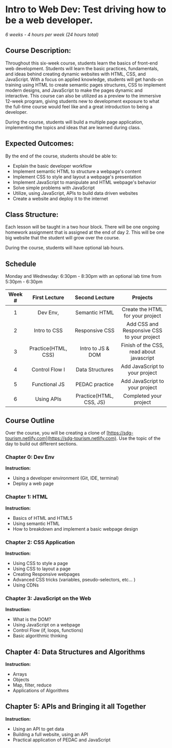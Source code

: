 # Intro to Web Dev: Test driving how to be a web developer.

_6 weeks - 4 hours per week (24 hours total)_

## Course Description:

Throughout this six-week course, students learn the basics of front-end web development. Students will learn the basic practices, fundamentals, and ideas behind creating dynamic websites with HTML, CSS, and JavaScript. With a focus on applied knowledge, students will get hands-on training using HTML to create semantic pages structures, CSS to implement modern designs, and JavaScript to make the pages dynamic and interactive. This course can also be utilized as a preview to the immersive 12-week program, giving students new to development exposure to what the full-time course would feel like and a great introduction to being a developer.

During the course, students will build a multiple page application, implementing the topics and ideas that are learned during class.

## Expected Outcomes:

By the end of the course, students should be able to:

- Explain the basic developer workflow
- Implement semantic HTML to structure a webpage's content
- Implement CSS to style and layout a webpage's presentation
- Implement JavaScript to manipulate and HTML webpage's behavior
- Solve simple problems with JavaScript
- Utilize, using JavaScript, APIs to build data driven websites
- Create a website and deploy it to the internet

## Class Structure:

Each lesson will be taught in a two hour block. There will be one ongoing homework assignment that is assigned at the end of day 2. This will be one big website that the student will grow over the course.

During the course, students will have optional lab hours.

## Schedule

Monday and Wednesday: 6:30pm - 8:30pm with an optional lab time from 5:30pm - 6:30pm

| Week # |    First Lecture    |     Second Lecture      |                  Projects                  |
| :----: | :-----------------: | :---------------------: | :----------------------------------------: |
|   1    |      Dev Env,       |      Semantic HTML      |      Create the HTML for your project      |
|   2    |    Intro to CSS     |     Responsive CSS      | Add CSS and Responsive CSS to your project |
|   3    | Practice(HTML, CSS) |    Intro to JS & DOM    |  Finish of the CSS, read about javascript  |
|   4    |   Control Flow I    |     Data Structures     |       Add JavaScript to your project       |
|   5    |    Functional JS    |     PEDAC practice      |       Add JavaScript to your project       |
|   6    |     Using APIs      | Practice(HTML, CSS, JS) |           Completed your project           |

## Course Outline

Over the course, you will be creating a clone of [https://sdg-tourism.netlify.com](https://sdg-tourism.netlify.com). Use the topic of the day to build out different sections.

### Chapter 0: Dev Env

**Instruction:**

- Using a developer environment (Git, IDE, terminal)
- Deploy a web page

### Chapter 1: HTML

**Instruction:**

- Basics of HTML and HTML5
- Using semantic HTML
- How to breakdown and implement a basic webpage design

### Chapter 2: CSS Application

**Instruction:**

- Using CSS to style a page
- Using CSS to layout a page
- Creating Responsive webpages
- Advanced CSS tricks (variables, pseudo-selectors, etc... )
- Using CDNs

### Chapter 3: JavaScript on the Web

**Instruction:**

- What is the DOM?
- Using JavaScript on a webpage
- Control Flow (if, loops, functions)
- Basic algorithmic thinking

## Chapter 4: Data Structures and Algorithms

**Instruction:**

- Arrays
- Objects
- Map, filter, reduce
- Applications of Algorithms

## Chapter 5: APIs and Bringing it all Together

**Instruction:**

- Using an API to get data
- Building a full website, using an API
- Practical application of PEDAC and JavaScript
